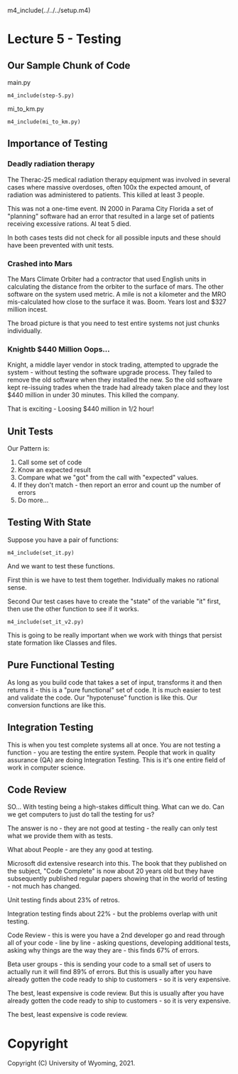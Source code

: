 
m4_include(../../../setup.m4)

# Lecture 5 - Testing

## Our Sample Chunk of Code

main.py
```
m4_include(step-5.py)
```

mi_to_km.py
```
m4_include(mi_to_km.py)
```

## Importance of Testing


### Deadly radiation therapy

The Therac-25 medical radiation therapy equipment was involved in
several cases where massive overdoses, often 100x the expected amount, of radiation was administered
to patients.  This killed at least 3 people.

This was not a one-time event.  IN 2000 in Parama City Florida
a set of "planning" software had an error that resulted in
a large set of patients receiving excessive rations.
Al teat 5 died.

In both cases tests did not check for all possible inputs 
and these should have been prevented with unit tests.

### Crashed into Mars

The Mars Climate Orbiter had a contractor that used English
units in calculating the distance from the orbiter to
the surface of mars.  The other software on the system
used metric.  A mile is not a kilometer and the MRO
mis-calculated how close to the surface it was.  Boom.
Years lost and $327 million incest.

The broad picture is that you need to test entire systems
not just chunks individually.

### Knightb $440 Million Oops... 

Knight, a middle layer vendor in stock trading, attempted to
upgrade the system - without testing the software upgrade
process.  They failed to remove the old software when they
installed the new.  So the old software kept re-issuing trades
when the trade had already taken place and they lost $440
million in under 30 minutes.   This killed the company.

That is exciting - Loosing $440 million in 1/2 hour!




## Unit Tests

Our Pattern is:

1. Call some set of code
2. Know an expected result
3. Compare what we "got" from the call with "expected" values.
4. If they don't match - then report an error and count up the number of errors
5. Do more...



## Testing With State

Suppose you have a pair of functions:

```
m4_include(set_it.py)
```

And we want to test these functions.

First thin is we have to test them together.  Individually makes no rational
sense.

Second Our test cases have to create the "state" of the variable "it"
first, then use the other function to see if it works.

```
m4_include(set_it_v2.py)
```

This is going to be really important when we work with things that persist
state formation like Classes and files.

## Pure Functional Testing

As long as you build code that takes a set of input, transforms it
and then returns it - this is a "pure functional" set of code.   It is
much easier to test and validate the code.   Our "hypotenuse" function
is like this.  Our conversion functions are like this.

## Integration Testing

This is when you test complete systems all at once.  You are not testing
a function - you are testing the entire system.  People that work in
quality assurance (QA) are doing Integration Testing.   This is it's one
entire field of work in computer science.

## Code Review

SO... With testing being a high-stakes difficult thing.  What can we
do.   Can we get computers to just do tall the testing for us?

The answer is no - they are not good at testing - the really can only
test what we provide them with as tests.

What about People - are they any good at testing.

Microsoft did extensive research into this.  The book that they
published on the subject, "Code Complete" is now about 20 years old
but they have subsequently published regular papers showing that
in the world of testing - not much has changed.

Unit testing finds about 23% of retros.

Integration testing finds about 22% - but the problems overlap with unit testing.

Code Review - this is were you have a 2nd developer go and read through all of your code - line by line - asking questions,
developing additional tests, asking why things are the way they are - this finds 67% of errors.

Beta user groups - this is sending your code to a small set of users to actually run it will find 89% of errors.
But this is usually after you have already gotten the code ready to ship to customers - so it is very expensive.

The best, least expensive is code review.
But this is usually after you have already gotten the code ready to ship to customers - so it is very expensive.

The best, least expensive is code review.







# Copyright

Copyright (C) University of Wyoming, 2021.


